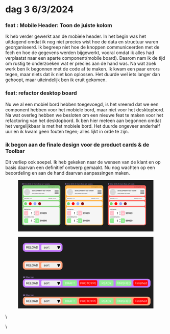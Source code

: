# dag 3 6/3/2024

### feat : Mobile Header: Toon de juiste kolom

Ik heb verder gewerkt aan de mobiele header. In het begin was het uitdagend omdat ik nog niet precies wist hoe de data en structuur waren georganiseerd. Ik begreep niet hoe de knoppen communiceerden met de fech en hoe de gegevens werden bijgewerkt, vooral omdat ik alles had verplaatst naar een aparte component(mobile board). Daarom nam ik de tijd om rustig te onderzoeken wat er precies aan de hand was. Na wat zoek werk ben ik begonnen met de code af te maken. Ik kwam een paar errors tegen, maar niets dat ik niet kon oplossen. Het duurde wel iets langer dan gehoopt, maar uiteindelijk ben ik eruit gekomen.

### feat: refactor desktop board&#x20;

Nu we al een mobiel bord hebben toegevoegd, is het vreemd dat we een component hebben voor het mobiele bord, maar niet voor het desktopbord. Na wat overleg hebben we besloten om een nieuwe feat te maken voor het refactoring van het desktopbord. Ik ben hier meteen aan begonnen omdat het vergelijkbaar is met het mobiele bord. Het duurde ongeveer anderhalf uur en ik kwam geen fouten tegen; alles lijkt in orde te zijn.

### ik begon aan de finale design voor de product cards & de Toolbar

Dit verliep ook soepel. Ik heb gekeken naar de wensen van de klant en op basis daarvan een definitief ontwerp gemaakt. Nu nog wachten op een beoordeling en aan de hand daarvan aanpassingen maken.

<figure><img src="../.gitbook/assets/image (8).png" alt=""><figcaption></figcaption></figure>

<figure><img src="../.gitbook/assets/image (7).png" alt=""><figcaption></figcaption></figure>

\


\
